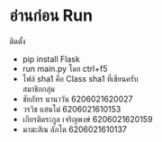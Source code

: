 # อ่านก่อน Run
ติดตั้ง<br>
  - pip install Flask<br>
  - run main.py โดย ctrl+f5<br>
  - ไฟล์ sha1 คือ Class sha1 ที่เขียนครับ <br>
สมาชิกกลุ่ม<br>
  - ชัยภัทร นานาวัน 6206021620027<br>
  - วรวิช แสนโม่ 6206021610153<br>
  - เกียรติตระกูล เจริญพงษ์ 6206021620159<br>
  - มาฆะสิณ ลัภโต 6206021610137<br>

